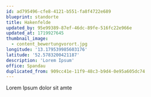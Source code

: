 ```yaml
---
id: ad795496-cfe8-4121-b551-fa8f4722e689
blueprint: standorte
title: Hakenfelde
updated_by: 95e99389-87ef-46dc-89fe-516fc22e966e
updated_at: 1719927645
thumbnail_image:
  - content_bewertungvorort.jpg
longitude: '13.179539985603176'
latitude: '52.5783200421187'
description: 'Lorem Ipsum'
office: Spandau
duplicated_from: 909cc41e-11f9-48c3-b9d4-0e95a605dc74
---
```

Lorem Ipsum dolor sit amte